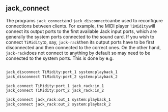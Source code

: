 
## jack_connect


The programs `jack_connect`and `jack_disconnect`canbe used to reconfigure connections between clients. For example,
the MIDI player `TiMidity`will connect its output ports to the first
available Jack input ports, which are generally the system ports connected
to the sound card. If you wish to connect `TiMidity`to, say, `jack-rack`then its output ports have to be first disconnected
and then connected to the correct ones. On the other hand, `jack-rack`does not connect to anything by default
so may need to be connected to the system ports. This is done by e.g.

```cpp

jack_disconnect TiMidity:port_1 system:playback_1
jack_disconnect TiMidity:port_2 system:playback_2

jack_connect TiMidity:port_1 jack_rack:in_1
jack_connect TiMidity:port_2 jack_rack:in_2

jack_connect jack_rack:out_1 system:playback_1
jack_connect jack_rack:out_2 system:playback_2
      
```
